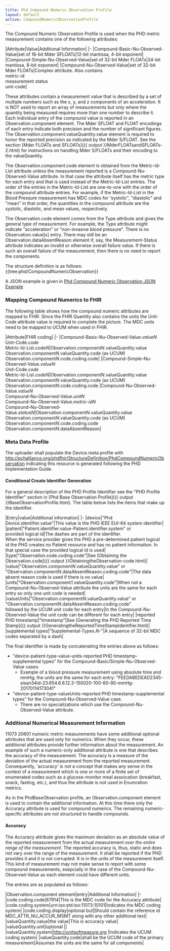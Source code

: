 ```yaml
---
title: Phd Compound Numeric Observation Profile
layout: default
active: CompoundNumericObservationProfile
---
```


The Compound Numeric Observation Profile is used when the PHD metric measurement contains one of the following attributes:

|Attribute|Value|Additional Information|
|-
|Compound-Basic-Nu-Observed-Value|set of 16-bit Mder SFLOATs|12-bit mantissa, 4-bit exponent|
|Compound-Simple-Nu-Observed-Value|set of 32-bit Mder FLOATs|24-bit mantissa, 8-bit exponent|
|Compound-Nu-Observed-Value|set of 32-bit Mder FLOATs|Complex attribute. Also contains<br/> metric-id<br/> measurement status<br/> unit-code|

These attributes contain a measurement value that is described by a set of multiple numbers such as the x, y, and z components of an acceleration. It is NOT used to report an array of measurements but only where the quantity being measured requires more than one number to describe it. Each individual entry of the compound value is reported in an Observation.component element. The Mder SFLOAT and FLOAT encodings of each entry indicate both precision and the number of significant figures. The Observation.component.valueQuantity.value element is required to honor the reported precision as indicated by the Mder S/FLOAT. See the section [Mder FLOATs and SFLOATs]({{ output }}MderFLOATsandSFLOATs-2.html) for instructions on handling Mder S/FLOATs and their encoding to the valueQuantity.

The Observation.component.code element is obtained from the Metric-Id-List attribute unless the measurement reported is a Compound-Nu-Observed-Value attribute. In that case the attribute itself has the metric type for each entry and that is used instead of the Metric-Id-List entries. The order of the entries in the Metric-Id-List are one-to-one with the order of the compound attribute entries. For example, if the Metric-Id-List in the Blood Pressure measurement has MDC codes for 'systolic", "diastolic" and "mean" in that order, the quantities in the compound attribute are the systolic, diastolic, and mean values, respectively.

The Observation.code element comes from the Type attribute and gives the general type of measurement. For example, the Type attribute might indicate "acceleration" or "non-invasive blood pressure". There is no Observation.value[x] entry. There may still be an Observation.dataAbsentReason element if, say, the Measurement-Status attribute indicates an invalid or otherwise overall failure value. If there is such an overall failure of the measurement, then there is no need to report the components.

The structure definition is as follows:
{{tree:phd/CompoundNumericObservation}}

A JSON example is given in [Phd Compound Numeric Observation JSON Example](https://simplifier.net/guide/PCHAPersonalHealthDeviceDataImplementationGuide/PhdCompoundNumericObservationJSONExample)

### Mapping Compound Numerics to FHIR
The following table shows how the compound numeric attributes are mapped to FHIR. Since the FHIR Quantity also contains the units the Unit-Code attribute value is required to complete the picture. The MDC units need to be mapped to UCUM when used in FHIR.

|Attribute|FHIR coding|
|-
|Compound-Basic-Nu-Observed-Value.*valueN*<br/>Unit-Code.*code*<br/>Metric-Id-List.*codeN*|Observation.component*N*.valueQuantity.value<br/>Observation.component*N*.valueQuantity.code  (as UCUM)<br/>Observation.component*N*.code.coding.code|
|Compound-Simple-Nu-Observed-Value.*valueN*<br/>Unit-Code.*code*<br/>Metric-Id-List.*codeN*|Observation.component*N*.valueQuantity.value<br/>Observation.component*N*.valueQuantity.code  (as UCUM)<br/>Observation.component*N*.code.coding.code
|Compound-Nu-Observed-Value.*valueN*<br/>Compound-Nu-Observed-Value.*unitN*<br/>Compound-Nu-Observed-Value.*metric-idN*<br/>Compound-Nu-Observed-Value.*statusN*|Observation.component*N*.valueQuantity.value<br/>Observation.component*N*.valueQuantity.code  (as UCUM)<br/> Observation.component*N*.code.coding.code<br/>Observation.component*N*.dataAbsentReason|

### Meta Data Profile
The uploader shall populate the Device.meta.profile with http://pchalliance.org/phdfhir/StructureDefinition/PhdCompoundNumericObservation indicating this resource is generated following the PHD Implementation Guide.

#### Conditional Create Identifier Generation
For a general description of the PHD Profile Identifier see the "PHD Profile Identifier" section in [Phd Base Observation Profile]({{ output }}BaseObservationProfile.html). The table below lists the items that make up the identifier.

|Entry|value|Additional information|
|-
|device|"Phd Device.identifier.value"|This value is the PHD IEEE EUI-64 system identifier|
|patient|"Patient.identifier.value-Patient.identifier.system" or<br/>provided logical id|The dashes are part of the identifier. <br/>When the service provider gives the PHG a pre-determined patient logical id the PHG creates no Patient resource and has no patient information. In that special case the provided logical id is used|
|type|"Observation.code.coding.code"|See [Obtaining the Observation.code]({{ output }}ObtainingtheObservation-code.html)|
|value|"Observation.component*N*.valueQuantity.value" or<br/>"Observation.component*N*.dataAbsentReason.coding.code"|The data absent reason code is used if there is no value|
|units|"Observation.component*1*.valueQuantity.code"|When not a Compound-Nu-Observed-Value attribute the units are the same for each entry so only one unit code is needed|
|valueUnits|"Observation.component*N*.valueQuantity.value" or <br/> "Observation.component*N*.dataAbsentReason.coding.code"<br/>followed by the UCUM unit code for each entry|In the Compound-Nu-Observed-Value the unit code can be different for each entry|
|reported PHD timestamp|"timestamp"|See [Generating the PHD Reported Time Stamp]({{ output }}GeneratingtheReportedTimeStampIdentifier.html)|
|supplemental types|"Supplemental-Types.*N*-"|A sequence of 32-bit MDC codes separated by a dash|

The final identifier is made by concatenating the entries above as follows:
 - "device-patient-type-value-units-reported PHD timestamp-supplemental types" for the Compound-Basic/Simple-Nu-Observed-Value cases.
   - Example of a blood pressure measurement using absolute time and mmHg; the units are the same for each entry: "FEEDABEDEAD2345-sisan34id-23.654.6.6.12.3-150020-100-60-80-mmHg-20170114173041"
 - "device-patient-type-valueUnits-reported PHD timestamp-supplemental types" for the Compound-Nu-Observed-Value case.
   - There are no specializations which use the Compound-Nu-Observed-Value attribute.

### Additional Numerical Measurement Information
11073 20601 numeric metric measurements have some additional optional attributes that are used only for numerics. When they occur, these additional attributes provide further information about the measurement. An example of such a numeric-only additional attribute is one that describes the accuracy of the measurement. The accuracy is a measure of the deviation of the actual measurement from the reported measurement. Consequently, 'accuracy' is not a concept that makes any sense in the context of a measurement which is one or more of a finite set of enumerated codes such as a glucose-monitor meal assoication (breakfast, snack, fasting, etc.), and thus the attribute is not used in Enumration metrics.

As in the PhdBaseObservation profile, an Observation.component element is used to contain the additional information. At this time there only the Accuracy attribute is used for compound numerics. The remaining numeric-specific attributes are not structured to handle compounds.

#### Accuracy
The Accuracy attribute gives the maximum deviation as an absolute value of the reported measurement from the actual measurement *over the entire range of the measurement*. The reported accuracy is, thus, static and does not vary over the range of the measurement. It shall be reported if the PHD provides it and it is not corrupted. It is in the units of the measurement itself. This kind of measurement may not make sense to report with some compound measurements, esepcially in the case of the Compound-Nu-Observed-Value as each element could have different units.

The entries are as populated as follows:

|Observation.component element|entry|Additional Information|
|-
|code.coding.code|67914|This is the MDC code for the Accuracy attribute|
|code.coding.system|urn:iso:std:iso:11073:10101|Indicates the MDC coding system|
|code.coding.display|optional but|Should contain the reference id MDC_ATTR_NU_ACCUR_MSMT along with any other additional text|
|valueQuantity.value|the value|This is accuracy value|
|valueQuantity.unit|optional ||
|valueQuantity.system|http://unitsofmeasure.org |Indicates the UCUM coding system|
|valueQuantity.code|shall be the UCUM code of the primary measurement|Assumes the units are the same for all components|






